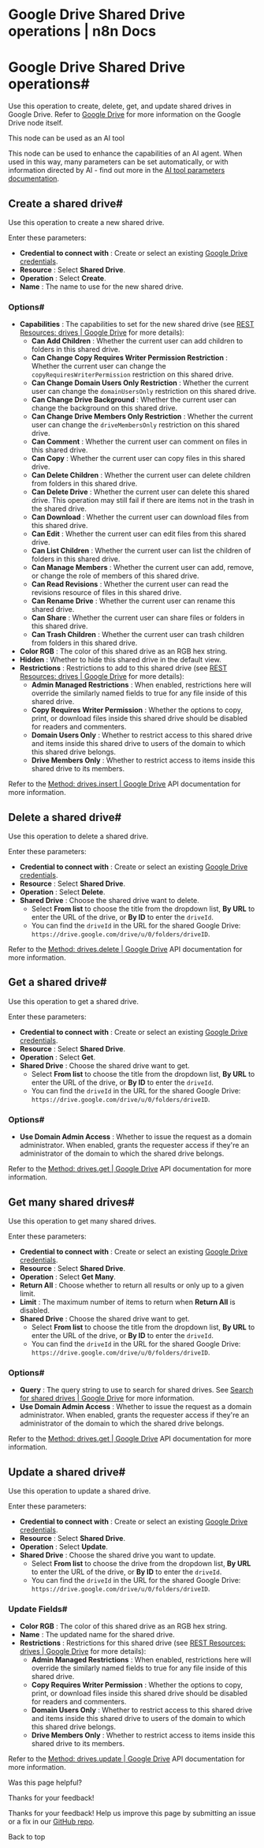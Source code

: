 # Google Drive Shared Drive operations | n8n Docs

[ ](https://github.com/n8n-io/n8n-docs/edit/main/docs/integrations/builtin/app-nodes/n8n-nodes-base.googledrive/shared-drive-operations.md "Edit this page")

# Google Drive Shared Drive operations#

Use this operation to create, delete, get, and update shared drives in Google Drive. Refer to [Google Drive](../) for more information on the Google Drive node itself.

This node can be used as an AI tool

This node can be used to enhance the capabilities of an AI agent. When used in this way, many parameters can be set automatically, or with information directed by AI - find out more in the [AI tool parameters documentation](../../../../../advanced-ai/examples/using-the-fromai-function/).

## Create a shared drive#

Use this operation to create a new shared drive.

Enter these parameters:

  * **Credential to connect with** : Create or select an existing [Google Drive credentials](../../../credentials/google/).
  * **Resource** : Select **Shared Drive**.
  * **Operation** : Select **Create**.
  * **Name** : The name to use for the new shared drive.

### Options#

  * **Capabilities** : The capabilities to set for the new shared drive (see [REST Resources: drives | Google Drive](https://developers.google.com/drive/api/reference/rest/v3/drives) for more details):
    * **Can Add Children** : Whether the current user can add children to folders in this shared drive.
    * **Can Change Copy Requires Writer Permission Restriction** : Whether the current user can change the `copyRequiresWriterPermission` restriction on this shared drive.
    * **Can Change Domain Users Only Restriction** : Whether the current user can change the `domainUsersOnly` restriction on this shared drive.
    * **Can Change Drive Background** : Whether the current user can change the background on this shared drive.
    * **Can Change Drive Members Only Restriction** : Whether the current user can change the `driveMembersOnly` restriction on this shared drive.
    * **Can Comment** : Whether the current user can comment on files in this shared drive.
    * **Can Copy** : Whether the current user can copy files in this shared drive.
    * **Can Delete Children** : Whether the current user can delete children from folders in this shared drive.
    * **Can Delete Drive** : Whether the current user can delete this shared drive. This operation may still fail if there are items not in the trash in the shared drive.
    * **Can Download** : Whether the current user can download files from this shared drive.
    * **Can Edit** : Whether the current user can edit files from this shared drive.
    * **Can List Children** : Whether the current user can list the children of folders in this shared drive.
    * **Can Manage Members** : Whether the current user can add, remove, or change the role of members of this shared drive.
    * **Can Read Revisions** : Whether the current user can read the revisions resource of files in this shared drive.
    * **Can Rename Drive** : Whether the current user can rename this shared drive.
    * **Can Share** : Whether the current user can share files or folders in this shared drive.
    * **Can Trash Children** : Whether the current user can trash children from folders in this shared drive.
  * **Color RGB** : The color of this shared drive as an RGB hex string.
  * **Hidden** : Whether to hide this shared drive in the default view.
  * **Restrictions** : Restrictions to add to this shared drive (see [REST Resources: drives | Google Drive](https://developers.google.com/drive/api/reference/rest/v3/drives) for more details):
    * **Admin Managed Restrictions** : When enabled, restrictions here will override the similarly named fields to true for any file inside of this shared drive.
    * **Copy Requires Writer Permission** : Whether the options to copy, print, or download files inside this shared drive should be disabled for readers and commenters.
    * **Domain Users Only** : Whether to restrict access to this shared drive and items inside this shared drive to users of the domain to which this shared drive belongs.
    * **Drive Members Only** : Whether to restrict access to items inside this shared drive to its members.

Refer to the [Method: drives.insert | Google Drive](https://developers.google.com/drive/api/reference/rest/v2/drives/insert) API documentation for more information.

## Delete a shared drive#

Use this operation to delete a shared drive.

Enter these parameters:

  * **Credential to connect with** : Create or select an existing [Google Drive credentials](../../../credentials/google/).
  * **Resource** : Select **Shared Drive**.
  * **Operation** : Select **Delete**.
  * **Shared Drive** : Choose the shared drive want to delete. 
    * Select **From list** to choose the title from the dropdown list, **By URL** to enter the URL of the drive, or **By ID** to enter the `driveId`. 
    * You can find the `driveId` in the URL for the shared Google Drive: `https://drive.google.com/drive/u/0/folders/driveID`.

Refer to the [Method: drives.delete | Google Drive](https://developers.google.com/drive/api/reference/rest/v2/drives/delete) API documentation for more information.

## Get a shared drive#

Use this operation to get a shared drive.

Enter these parameters:

  * **Credential to connect with** : Create or select an existing [Google Drive credentials](../../../credentials/google/).
  * **Resource** : Select **Shared Drive**.
  * **Operation** : Select **Get**.
  * **Shared Drive** : Choose the shared drive want to get. 
    * Select **From list** to choose the title from the dropdown list, **By URL** to enter the URL of the drive, or **By ID** to enter the `driveId`. 
    * You can find the `driveId` in the URL for the shared Google Drive: `https://drive.google.com/drive/u/0/folders/driveID`.

### Options#

  * **Use Domain Admin Access** : Whether to issue the request as a domain administrator. When enabled, grants the requester access if they're an administrator of the domain to which the shared drive belongs.

Refer to the [Method: drives.get | Google Drive](https://developers.google.com/drive/api/reference/rest/v2/drives/get) API documentation for more information.

## Get many shared drives#

Use this operation to get many shared drives.

Enter these parameters:

  * **Credential to connect with** : Create or select an existing [Google Drive credentials](../../../credentials/google/).
  * **Resource** : Select **Shared Drive**.
  * **Operation** : Select **Get Many**.
  * **Return All** : Choose whether to return all results or only up to a given limit.
  * **Limit** : The maximum number of items to return when **Return All** is disabled.
  * **Shared Drive** : Choose the shared drive want to get. 
    * Select **From list** to choose the title from the dropdown list, **By URL** to enter the URL of the drive, or **By ID** to enter the `driveId`. 
    * You can find the `driveId` in the URL for the shared Google Drive: `https://drive.google.com/drive/u/0/folders/driveID`.

### Options#

  * **Query** : The query string to use to search for shared drives. See [Search for shared drives | Google Drive](https://developers.google.com/drive/api/guides/search-shareddrives) for more information.
  * **Use Domain Admin Access** : Whether to issue the request as a domain administrator. When enabled, grants the requester access if they're an administrator of the domain to which the shared drive belongs.

Refer to the [Method: drives.get | Google Drive](https://developers.google.com/drive/api/reference/rest/v2/drives/get) API documentation for more information.

## Update a shared drive#

Use this operation to update a shared drive.

Enter these parameters:

  * **Credential to connect with** : Create or select an existing [Google Drive credentials](../../../credentials/google/).
  * **Resource** : Select **Shared Drive**.
  * **Operation** : Select **Update**.
  * **Shared Drive** : Choose the shared drive you want to update. 
    * Select **From list** to choose the drive from the dropdown list, **By URL** to enter the URL of the drive, or **By ID** to enter the `driveId`. 
    * You can find the `driveId` in the URL for the shared Google Drive: `https://drive.google.com/drive/u/0/folders/driveID`.

### Update Fields#

  * **Color RGB** : The color of this shared drive as an RGB hex string.
  * **Name** : The updated name for the shared drive.
  * **Restrictions** : Restrictions for this shared drive (see [REST Resources: drives | Google Drive](https://developers.google.com/drive/api/reference/rest/v3/drives) for more details):
    * **Admin Managed Restrictions** : When enabled, restrictions here will override the similarly named fields to true for any file inside of this shared drive.
    * **Copy Requires Writer Permission** : Whether the options to copy, print, or download files inside this shared drive should be disabled for readers and commenters.
    * **Domain Users Only** : Whether to restrict access to this shared drive and items inside this shared drive to users of the domain to which this shared drive belongs.
    * **Drive Members Only** : Whether to restrict access to items inside this shared drive to its members.

Refer to the [Method: drives.update | Google Drive](https://developers.google.com/drive/api/reference/rest/v2/drives/update) API documentation for more information.

Was this page helpful? 

Thanks for your feedback! 

Thanks for your feedback! Help us improve this page by submitting an issue or a fix in our [GitHub repo](https://github.com/n8n-io/n8n-docs). 

Back to top